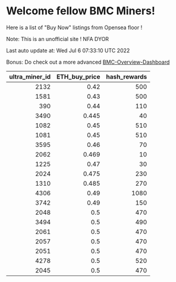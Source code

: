 # Welcome fellow BMC Miners!
Here is a list of "Buy Now" listings from Opensea floor !

Note: This is an unofficial site ! NFA DYOR

Last auto update at: Wed Jul  6 07:33:10 UTC 2022

Bonus: Do check out a more advanced [BMC-Overview-Dashboard](https://dune.com/defifunk/BMC-Overview-Dashboard)


|   ultra_miner_id |   ETH_buy_price |   hash_rewards |
|-----------------:|----------------:|---------------:|
|             2132 |           0.42  |            500 |
|             1581 |           0.43  |            500 |
|              390 |           0.44  |            110 |
|             3490 |           0.445 |             40 |
|             1082 |           0.45  |            510 |
|             1081 |           0.45  |            510 |
|             3595 |           0.46  |             70 |
|             2062 |           0.469 |             10 |
|             1225 |           0.47  |             30 |
|             2024 |           0.475 |            230 |
|             1310 |           0.485 |            270 |
|             4306 |           0.49  |           1080 |
|             3742 |           0.49  |            150 |
|             2048 |           0.5   |            470 |
|             3494 |           0.5   |            490 |
|             2061 |           0.5   |            470 |
|             2057 |           0.5   |            470 |
|             2051 |           0.5   |            470 |
|             4278 |           0.5   |            520 |
|             2045 |           0.5   |            470 |